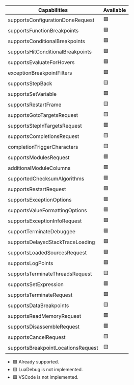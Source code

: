 |Capabilities                        | Available |
|------------------------------------|-----------|
| supportsConfigurationDoneRequest   |    🟩    |
| supportsFunctionBreakpoints        |    🟩    |
| supportsConditionalBreakpoints     |    🟩    |
| supportsHitConditionalBreakpoints  |    🟩    |
| supportsEvaluateForHovers          |    🟩    |
| exceptionBreakpointFilters         |    🟩    |
| supportsStepBack                   |    🟨    |
| supportsSetVariable                |    🟩    |
| supportsRestartFrame               |    🟨    |
| supportsGotoTargetsRequest         |    🟨    |
| supportsStepInTargetsRequest       |    🟥    |
| supportsCompletionsRequest         |    🟨    |
| completionTriggerCharacters        |    🟨    |
| supportsModulesRequest             |    🟥    |
| additionalModuleColumns            |    🟥    |
| supportedChecksumAlgorithms        |    🟥    |
| supportsRestartRequest             |    🟩    |
| supportsExceptionOptions           |    🟥    |
| supportsValueFormattingOptions     |    🟥    |
| supportsExceptionInfoRequest       |    🟩    |
| supportTerminateDebuggee           |    🟥    |
| supportsDelayedStackTraceLoading   |    🟩    |
| supportsLoadedSourcesRequest       |    🟩    |
| supportsLogPoints                  |    🟩    |
| supportsTerminateThreadsRequest    |    🟨    |
| supportsSetExpression              |    🟥    |
| supportsTerminateRequest           |    🟩    |
| supportsDataBreakpoints            |    🟨    |
| supportsReadMemoryRequest          |    🟥    |
| supportsDisassembleRequest         |    🟥    |
| supportsCancelRequest              |    🟨    |
| supportsBreakpointLocationsRequest |    🟨    |

* 🟩 Already supported.
* 🟨 LuaDebug is not implemented.
* 🟥 VSCode is not implemented.
